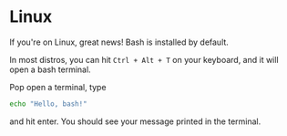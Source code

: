 # Linux

If you're on Linux, great news! Bash is installed by default.

In most distros, you can hit `Ctrl + Alt + T` on your keyboard, and it will open
a bash terminal.

Pop open a terminal, type

```bash
echo "Hello, bash!"
```

and hit enter. You should see your message printed in the terminal.
